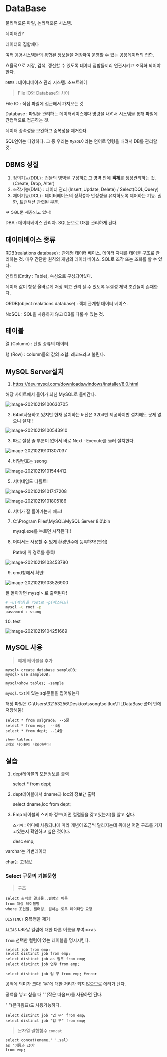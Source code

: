 # DataBase

물리적으론 파일, 논리적으론 시스템.

데이터란?

데이터의 집합체다

여러 응용시스템들의 통합된 정보들을 저장하여 운영할 수 있는 공용데이터의 집합.

효율적으로 저장, 검색, 갱신할 수 있도록 데이터 집합들끼리 연관시키고 조직화 되어야한다.

`DBMS` : 데이터베이스 관리 시스템. 소프트웨어



> File IO와 Database의 차이

File IO : 직접 파일에 접근해서 가져오는 것.

Database : 파일을 관리하는 데이터베이스에다 명령을 내려서 시스템을 통해 파일에 간접적으로 접근하는 것.

데이터 종속성을 보완하고 중복성을 제거한다.



SQL언어는 다양하다. 그 중 우리는 `MySQL`이라는 언어로 명령을 내려서 DB를 관리할 것.



## DBMS 성질

1. 정의기능(DDL) : 건물의 영역을 구성하고 그 영역 안에 **객체**를 생성관리하는 것. (Create, Drop, Alter)
2. 조작기능(DML) : 데이터 관리 (Insert, Update, Delete) / Select(DQL,Query)
3. 제어기능(DCL) : 데이터베이스의 정확성과 안정성을 유지하도록 제어하는 기능. 권한, 트랜잭션 관련된 부분.

=> SQL문 제공되고 있다!



DBA : 데이터베이스 관리자. SQL문으로 DB를 관리하게 된다.



## 데이터베이스 종류

RDB(realations database) : 관계형 데이터 베이스. 데이터 자체를 테이블 구조로 관리하는 것.  매우 간단한 원칙의 개념의 데이터 베이스. SQL로 조작 또는 조회를 할 수 있다.

엔티티(Entity : Table), 속성으로 구성되어있다.

데이터 값이 항상 올바르게 저장 되고 관리 될 수 있도록 무결성 제약 조건들이 존재한다.

ORDB(object realations database) : 객체 관계형 데이터 베이스. 

NoSQL : SQL을 사용하지 않고 DB를 다룰 수 있는 것.





## 테이블

열 (Column) : 단일 종류의 데이터. 

행 (Row) : column들의 값의 조합. 레코드라고 불린다.





## MySQL Server설치

1. https://dev.mysql.com/downloads/windows/installer/8.0.html

해당 사이트에서 들어가 최신 MySQL로 들어간다.



![image-20210219100630705](md-images/image-20210219100630705.png)

2. 64bit사용하고 있지만 현재 설치하는 버전은 32bit만 제공하지만 설치해도 문제 없으니 설치!!



![image-20210219100543910](md-images/image-20210219100543910.png)

3. 따로 설정 줄 부분이 없어서 바로 Next - Execute를 눌러 설치한다.



![image-20210219101307037](md-images/image-20210219101307037.png)

4. 비밀번호는 ssong



![image-20210219101544412](md-images/image-20210219101544412.png)

5. 서버네임도 디폴트!



![image-20210219101747208](md-images/image-20210219101747208.png)

![image-20210219101805186](md-images/image-20210219101805186.png)

6. 서버가 잘 돌아가는지 체크!



7. C:\Program Files\MySQL\MySQL Server 8.0\bin

   mysql.exe를 누르면 시작된다!!



8. 어디서든 사용할 수 있게 환경변수에 등록하자!(편집)

   Path에 위 경로를 등록! 

![image-20210219103453780](md-images/image-20210219103453780.png)



9. cmd창에서 확인!

![image-20210219103526900](md-images/image-20210219103526900.png)

잘 돌아가면 mysql> 로 출력된다!

```bash
# -u(계정)을 root로 -p(패스워드)
mysql -u root -p
password : ssong
```



10. test

![image-20210219104251669](md-images/image-20210219104251669.png)



## MySQL 사용

> 예제 테이블을 추가

```mysql
mysql> create database sampleDB;
mysql> use sampleDB;

mysql>show tables; -sample
```

`mysql.txt`에 있는 sql문들을 집어넣는다

해당 파일은 C:\Users\32153256\Desktop\ssong\soltlux\TILDataBase 폴더 안에 저장해둠!



```mysql
select * from salgrade;	--5줄
select * from emp;	--4줄
select * from dept; --14줄

show tables;
3개의 테이블이 나와야한다!
```



## 실습

1. dept테이블의 모든정보를 출력

   select * from dept;

2. dept테이블에서 dname과 loc의 정보만 출력

   select dname,loc from dept;

3. Emp 테이블의 스키마 정보(어떤 컬럼들을 갖고있는지)를 알고 싶다.

   `스키마` : 어디에 사용되냐에 따라 개념이 조금씩 달라지는데 위에선 어떤 구조를 가지고있는지 확인하고 싶은 것이다.

   desc emp;



varchar는 가변데이터

char는 고정값



### Select 구문의 기본문형

> 구조

```mysql
select 출력할 결과물..컬럼의 이름
from 대상 테이블명
where 조건절, 필터링, 원하는 로우 데이터만 요청
```



`DISTINCT` 중복행을 제거

`ALIAS` 나타날 컬럼에 대한 다른 이름을 부여 =>as

`from` 선택한 컬럼이 있는 테이블을 명시시킨다.

```mysql
select job from emp; 
select distinct job from emp; 
select distinct job as 업무 from emp; 
select distinct job 업무 from emp; 

select distinct job 업 무 from emp; #error
```

공백에 의미가 크다! '무'에 대한 처리가 되지 않으므로 에러가 난다.

공백을 넣고 싶을 때 ' '(작은 따옴표)를 사용하면 된다. 

" "(큰따옴표)도 사용가능하다.

```mysql
select distinct job '업 무' from emp;
select distinct job "업 무" from emp;
```



> 문자열 결합함수 `concat`

```mysql
select concat(ename,' ',sal)
as '이름과 급여'
from emp;
```







